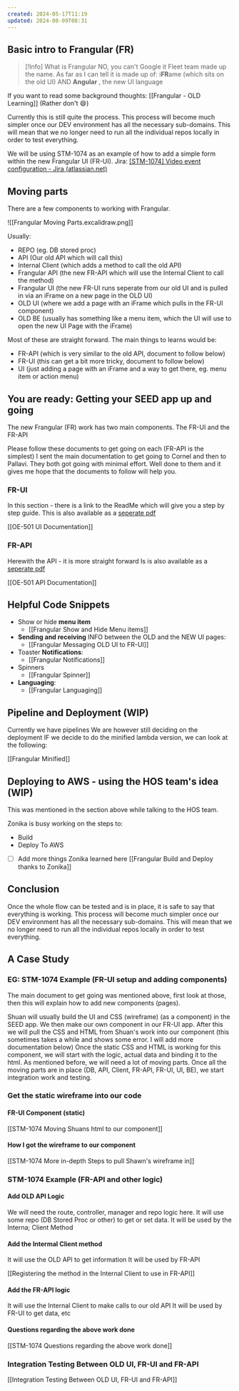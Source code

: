 ```yaml
---
created: 2024-05-17T11:19
updated: 2024-08-09T08:31
---
```

## Basic intro to Frangular (FR)


> [!Info] What is Frangular
> NO, you can't Google it
> Fleet team made up the name.
> As far as I can tell it is made up of:
> i**FR**ame (which sits on the old UI) AND
> **Angular** , the new UI language

If you want to read some background thoughts: [[Frangular - OLD Learning]] (Rather don't 😄)

Currently this is still quite the process.
This process will become much simpler once our DEV environment has all the necessary sub-domains.
This will mean that we no longer need to run all the individual repos locally in order to test everything.

We will be using STM-1074 as an example of how to add a simple form within the new Frangular UI (FR-UI).
Jira: [[STM-1074] Video event configuration - Jira (atlassian.net)](https://csojiramixtelematics.atlassian.net/browse/STM-1074 "https://csojiramixtelematics.atlassian.net/browse/stm-1074") 

## Moving parts

There are a few components to working with Frangular.

![[Frangular Moving Parts.excalidraw.png]]

Usually:
- REPO (eg. DB stored proc)
- API (Our old API which will call this)
- Internal Client (which adds a method to call the old API)
- Frangular API (the new FR-API which will use the Internal Client to call the method)
- Frangular UI (the new FR-UI runs seperate from our old UI and is pulled in via an iFrame on a new page in the OLD UI)
- OLD UI (where we add a page with an iFrame which pulls in the FR-UI component)
- OLD BE (usually has something like a menu item, which the UI will use to open the new UI Page with the iFrame)

Most of these are straight forward.
The main things to learns would be:
- FR-API (which is very similar to the old API, document to follow below)
- FR-UI (this can get a bit more tricky, document to follow below)
- UI (just adding a page with an iFrame and a way to get there, eg. menu item or action menu)

## You are ready: Getting your SEED app up and going

The new Frangular (FR) work has two main components.
The FR-UI and
the FR-API

Please follow these documents to get going on each (FR-API is the simplest)
I sent the main documentation to get going to Cornel and then to Pallavi.
They both got going with minimal effort.
Well done to them and it gives me hope that the documents to follow will help you.

### FR-UI

In this section - there is a link to the ReadMe which will give you a step by step guide.
This is also available as a  [seperate pdf](https://mixtelematics-my.sharepoint.com/personal/marthinus_raath_mixtelematics_com/Documents/Microsoft%20Teams%20Chat%20Files/OE-501%20UI%20Documentation.pdf)

[[OE-501 UI Documentation]]

### FR-API

Herewith the API - it is more straight forward
Is is also available as a [seperate pdf](https://mixtelematics-my.sharepoint.com/personal/marthinus_raath_mixtelematics_com/Documents/Microsoft%20Teams%20Chat%20Files/OE-501%20API%20Documentation.pdf)

[[OE-501 API Documentation]]

## Helpful Code Snippets

- Show or hide **menu item**
	- [[Frangular Show and Hide Menu items]]
- **Sending and receiving** INFO between the OLD and the NEW UI pages: 
	- [[Frangular Messaging OLD UI to FR-UI]]
- Toaster **Notifications**: 
	- [[Frangular Notifications]]
- Spinners
	- [[Frangular Spinner]]
- **Languaging**: 
	- [[Frangular Languaging]]

## Pipeline and Deployment (WIP)

Currently we have pipelines
We are however still deciding on the deployment
IF we decide to do the minified lambda version, we can look at the following:

[[Frangular Minified]]

## Deploying to AWS - using the HOS team's idea (WIP)

This was mentioned in the section above while talking to the HOS team.

Zonika is busy working on the steps to:
- Build
- Deploy
To AWS

- [ ] Add more things Zonika learned here
[[Frangular Build and Deploy thanks to Zonika]]


## Conclusion

Once the whole flow can be tested and is in place, it is safe to say that everything is working.
This process will become much simpler once our DEV environment has all the necessary sub-domains.
This will mean that we no longer need to run all the individual repos locally in order to test everything.


## A Case Study

### EG: STM-1074 Example (FR-UI setup and adding components)

The main document to get going was mentioned above, first look at those, then this will explain how to add new components (pages).

Shuan will usually build the UI and CSS (wireframe) (as a component) in the SEED app.
We then make our own component in our FR-UI app.
After this we will pull the CSS and HTML from Shuan's work into our component (this sometimes takes a while and shows some error. I will add more documentation below)
Once the static CSS and HTML is working for this component, we will start with the logic, actual data and binding it to the html.
As mentioned before, we will need a lot of moving parts.
Once all the moving parts are in place  (DB, API, Client, FR-API, FR-UI, UI, BE),  we start integration work and testing.

### Get the static wireframe into our code

#### FR-UI Component (static)

[[STM-1074 Moving Shuans html to our component]]

#### How I got the wireframe to our component

[[STM-1074 More in-depth Steps to pull Shawn's wireframe in]]


### STM-1074 Example (FR-API and other logic)

#### Add OLD API Logic

We will need the route, controller, manager and repo logic here.
It will use some repo (DB Stored Proc or other) to get or set data.
It will be used by the Interna; Client Method

#### Add the Intermal Client method

It will use the OLD API to get information
It will be used by FR-API

[[Registering the method in the Internal Client to use in FR-API]]

#### Add the FR-API logic

It will use the Internal Client to make calls to our old API
It will be used by FR-UI to get data, etc

#### Questions regarding the above work done

[[STM-1074 Questions regarding the above work done]]

### Integration Testing Between OLD UI, FR-UI and FR-API

[[Integration Testing Between OLD UI, FR-UI and FR-API]]



